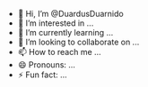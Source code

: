 - 👋 Hi, I’m @DuardusDuarnido
- 👀 I’m interested in ...
- 🌱 I’m currently learning ...
- 💞️ I’m looking to collaborate on ...
- 📫 How to reach me ...
- 😄 Pronouns: ...
- ⚡ Fun fact: ...

<!---
DuardusDuarnido/DuardusDuarnido is a ✨ special ✨ repository because its `README.md` (this file) appears on your GitHub profile.
You can click the Preview link to take a look at your changes.
--->
